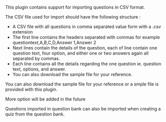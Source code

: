 This plugin contains support for importing  questions in CSV format.


The CSV file used for import should have the following structure :
- A CSV file with all questions in comma separated value form with a .csv extension
- The first line contains the headers separated with commas for example
   questiontext,A,B,C,D,Answer 1,Answer 2
- Next lines contain the details of the question, each of line contain one question text, four option, and either one or two answers again all separated by commas.
- Each line contains all the details regarding the one question ie. question text, options, and answer.
- You can also download the sample file for your reference.


You can also download the sample file for your reference or a smple file is provided with this plugin.

More option will be added in the future 

Questions imported in question bank can also be imported when creating a quiz from the question bank.
